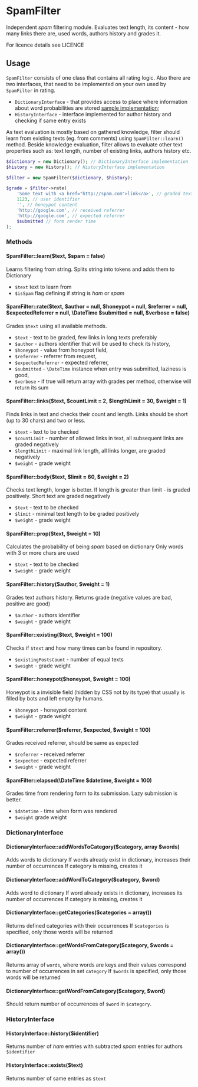 # SpamFilter

Independent _spam_ filtering module.
Evaluates text length, its content - how many links there are, used words, authors history and grades it.

For licence details see LICENCE

## Usage

`SpamFilter` consists of one class that contains all rating logic.
Also there are two interfaces, that need to be implemented on your own used by `SpamFilter` in rating.

  * `DictionaryInterface` - that provides access to place where information about word probabilities are stored [sample implementation](https://gist.github.com/potfur/20cc7e1eadb5714f5d58);
  * `HistoryInterface` - interface implemented for author history and checking if same entry exists

As text evaluation is mostly based on gathered knowledge, filter should learn from existing texts (eg. from comments) using `SpamFilter::learn()` method.
Beside knowledge evaluation, filter allows to evaluate other text properties such as: text length, number of existing links, authors history etc.

```php
$dictionary = new Dictionary(); // DictionaryInterface implementation
$history = new History(); // HistoryInterface implementation

$filter = new SpamFilter($dictionary, $history);

$grade = $filter->rate(
	'Some text with <a href="http://spam.com">link</a>', // graded text
	1123, // user identifier
	'', // honeypot content
	'http://google.com', // received referrer
	'http://google.com', // expected referrer
	$submitted // form render time
);
```

### Methods

#### SpamFilter::learn($text, $spam = false)

Learns filtering from string.
Splits string into tokens and adds them to Dictionary

* `$text` text to learn from
* `$isSpam` flag defining if string is _ham_ or _spam_

#### SpamFilter::rate($text, $author = null, $honeypot = null, $referrer = null, $expectedReferrer = null, \DateTime $submitted = null, $verbose = false)

Grades `$text` using all available methods.

  * `$text` - text to be graded, few links in long texts preferably
  * `$author` - authors identifier that will be used to check its history,
  * `$honeypot` - value from honeypot field,
  * `$referrer` - referrer from request,
  * `$expectedReferrer` - expected referrer,
  * `$submitted` - `\DateTime` instance when entry was submitted, laziness is good,
  * `$verbose` - if true will return array with grades per method, otherwise will return its sum

#### SpamFilter::links($text, $countLimit = 2, $lengthLimit = 30, $weight = 1)

Finds links in text and checks their count and length.
Links should be short (up to 30 chars) and two or less.

  * `$text` - text to be checked
  * `$countLimit` - number of allowed links in text, all subsequent links are graded negatively
  * `$lengthLimit` - maximal link length, all links longer, are graded negatively
  * `$weight` - grade weight


#### SpamFilter::body($text, $limit = 60, $weight = 2)

Checks text length, longer is better.
If length is greater than limit - is graded positively.
Short text are graded negatively

  * `$text` - text to be checked
  * `$limit` - minimal text length to be graded positively
  * `$weight` - grade weight


#### SpamFilter::prop($text, $weight = 10)

Calculates the probability of being _spam_ based on dictionary
Only words with 3 or more chars are used

  * `$text` - text to be checked
  * `$weight` - grade weight

#### SpamFilter::history($author, $weight = 1)

Grades text authors history.
Returns grade (negative values are bad, positive are good)

  * `$author` - authors identifier
  * `$weight` - grade weight

#### SpamFilter::existing($text, $weight = 100)

Checks if `$text` and how many times can be found in repository.

  * `$existingPostsCount` - number of equal texts
  * `$weight` - grade weight


#### SpamFilter::honeypot($honeypot, $weight = 100)

Honeypot is a invisible field (hidden by CSS not by its type) that usually is filled by bots and left empty by humans.

  * `$honeypot` - honeypot content
  * `$weight` - grade weight


#### SpamFilter::referrer($referrer, $expected, $weight = 100)

Grades received referrer, should be same as expected

  * `$referrer` - received referrer
  * `$expected` - expected referrer
  * `$weight` - grade weight


#### SpamFilter::elapsed(\DateTime $datetime, $weight = 100)

Grades time from rendering form to its submission.
Lazy submission is better.

  * `$datetime` - time when form was rendered
  * `$weight` grade weight


### DictionaryInterface

#### DictionaryInterface::addWordsToCategory($category, array $words)

Adds words to dictionary
If words already exist in dictionary, increases their number of occurrences
If category is missing, creates it


#### DictionaryInterface::addWordToCategory($category, $word)

Adds word to dictionary
If word already exists in dictionary, increases its number of occurrences
If category is missing, creates it


#### DictionaryInterface::getCategories($categories = array())

Returns defined categories with their occurrences
If `$categories` is specified, only those words will be returned


#### DictionaryInterface::getWordsFromCategory($category, $words = array())

Returns array of `words`, where words are keys and their values correspond to number of occurrences in set `category`
If `$words` is specified, only those words will be returned


#### DictionaryInterface::getWordFromCategory($category, $word)

Should return number of occurrences of `$word` in `$category`.


### HistoryInterface

#### HistoryInterface::history($identifier)

Returns number of _ham_ entries with subtracted _spam_ entries for authors `$identifier`

#### HistoryInterface::exists($text)

Returns number of same entries as `$text`